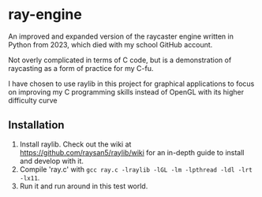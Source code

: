 # ray-engine

An improved and expanded version of the raycaster engine written in Python from 2023, which died with my school GitHub account.

Not overly complicated in terms of C code, but is a demonstration of raycasting as a form of practice for my C-fu.

I have chosen to use raylib in this project for graphical applications to focus on 
improving my C programming skills instead of OpenGL with its higher difficulty curve

## Installation

1. Install raylib. Check out the wiki at https://github.com/raysan5/raylib/wiki for an in-depth guide to install and develop with it.
2. Compile 'ray.c' with `gcc ray.c -lraylib -lGL -lm -lpthread -ldl -lrt -lx11`.
3. Run it and run around in this test world.
